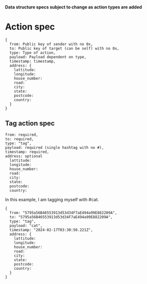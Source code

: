 **Data structure specs subject to change as action types are added**

# Action spec
```
{
  from: Public key of sender with no 0x,
  to: Public key of target (can be self) with no 0x,
  type: Type of action,
  payload: Payload dependent on type,
  timestamp: timestamp,
  address: { 
    lattitude:
    longitude:
    house_number:
    road:
    city:
    state:
    postcode:
    country:
  }
}
```

## Tag action spec
```
from: required,
to: required,
type: "tag",
payload: required (single hashtag with no #),
timestamp: required,
address: optional
  lattitude:
  longitude:
  house_number:
  road:
  city:
  state:
  postcode:
  country:
```

In this example, I am tagging myself with #cat. 
```
{
  from: "5795a56B46553913d53d34F7aE494a99E882209A",
  to: "5795a56B46553913d53d34F7aE494a99E882209A",
  type: "tag",
  payload: "cat",
  timestamp: "2024-02-17T03:30:50.221Z",
  address: { 
    lattitude:
    longitude:
    house_number:
    road:
    city:
    state:
    postcode:
    country:
  }
}
```
